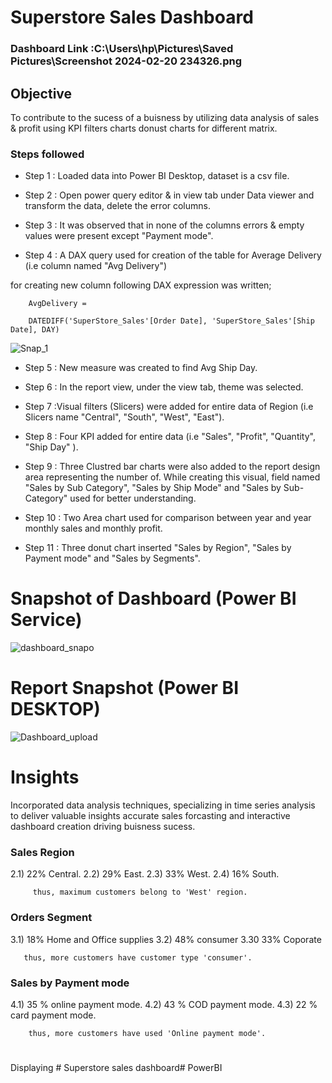 
# Superstore Sales Dashboard

### Dashboard Link :C:\Users\hp\Pictures\Saved Pictures\Screenshot 2024-02-20 234326.png

## Objective

To contribute to the sucess of a buisness by utilizing data analysis of sales & profit using KPI filters charts donust charts for different matrix.


### Steps followed 

- Step 1 : Loaded data into Power BI Desktop, dataset is a csv file.


- Step 2 : Open power query editor & in view tab under Data viewer and transform the data, delete the error columns.


- Step 3 : It was observed that in none of the columns errors & empty values were present except "Payment mode".


- Step 4 : A DAX query used for creation of the table for Average Delivery (i.e column named "Avg Delivery")   

for creating new column following DAX expression was written;
       
        AvgDelivery = 

        DATEDIFF('SuperStore_Sales'[Order Date], 'SuperStore_Sales'[Ship Date], DAY)
        


![Snap_1](https://user-images.githubusercontent.com/102996550/174089602-ab834a6b-62ce-4b62-8922-a1d241ec240e.jpg)

        
- Step 5 : New measure was created to find Avg Ship Day.


- Step 6 : In the report view, under the view tab, theme was selected.

- Step 7 :Visual filters (Slicers) were added for entire data of Region (i.e Slicers name "Central", "South", "West", "East"). 

- Step 8 : Four KPI added for entire data (i.e "Sales", "Profit", "Quantity", "Ship Day" ).

           
- Step 9 : Three Clustred bar charts were also added to the report design area representing the number of. While creating this visual, field named "Sales by Sub Category", "Sales by Ship Mode" and "Sales by Sub-Category" used for better understanding. 


- Step 10 :  Two Area chart used for comparison between year and year monthly sales and monthly profit.
  

- Step 11 : Three donut chart inserted "Sales by Region", "Sales by Payment mode" and "Sales by Segments".



# Snapshot of Dashboard (Power BI Service)

![dashboard_snapo](https://user-images.githubusercontent.com/102996550/174096257-11f1aae5-203d-44fc-bfca-25d37faf3237.jpg)

 
 # Report Snapshot (Power BI DESKTOP)

 
![Dashboard_upload](https://user-images.githubusercontent.com/102996550/174074051-4f08287a-0568-4fdf-8ac9-6762e0d8fa94.jpg)

# Insights

Incorporated data analysis techniques, specializing in time series analysis to deliver valuable insights accurate sales forcasting and interactive dashboard creation driving buisness sucess.

 
 ### Sales Region
 
 2.1)  22% Central.
 2.2)  29% East.
 2.3)  33% West.
 2.4)  16% South.
 
         thus, maximum customers belong to 'West' region.
         
### Orders Segment

3.1) 18% Home and Office supplies
3.2) 48% consumer
3.30 33% Coporate
       
       thus, more customers have customer type 'consumer'.

### Sales by Payment mode

4.1) 35 % online payment mode.
4.2) 43 % COD payment mode.
4.3) 22 % card payment mode.

        thus, more customers have used 'Online payment mode'.
# 
Displaying # Superstore sales dashboard# PowerBI
